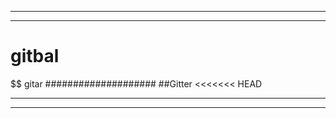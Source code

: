 -------------------
******************************
# gitbal
$$$$$$$$$$$$$$$$$$
gitar
####################
##Gitter
<<<<<<< HEAD
__________________
******************************
